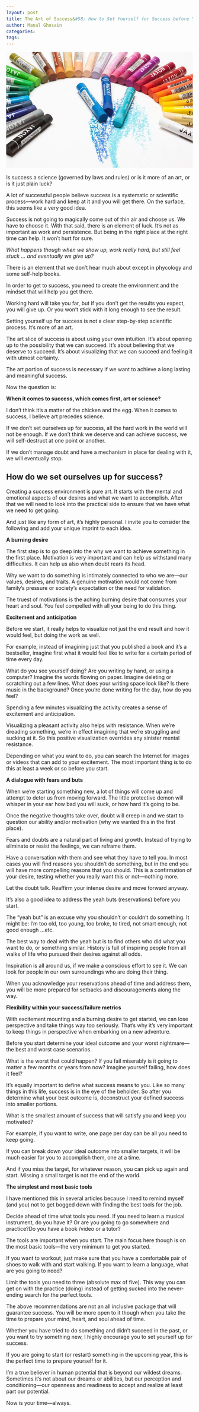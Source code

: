 ```yaml
---
layout: post
title: The Art of Success&#58; How to Set Yourself for Success before You Start
author: Manal Ghosain
categories:
tags:
---
```


![Pastel colors](/images/art.jpg)

Is success a science (governed by laws and rules) or is it more of an art, or is it just plain luck?

A lot of successful people believe success is a systematic or scientific process—work hard and keep at it and you will get there. On the surface, this seems like a very good idea.

Success is not going to magically come out of thin air and choose us. We have to choose it. With that said, there is an element of luck. It’s not as important as work and persistence. But being in the right place at the right time can help. It won’t hurt for sure.

*What happens though when we show up, work really hard, but still feel stuck … and eventually we give up?*

There is an element that we don’t hear much about except in phycology and some self-help books.

In order to get to success, you need to create the environment and the mindset that will help you get there.

Working hard will take you far, but if you don’t get the results you expect, you will give up. Or you won’t stick with it long enough to see the result.

Setting yourself up for success is not a clear step-by-step scientific process. It’s more of an art.

The art slice of success is about using your own intuition. It’s about opening up to the possibility that we can succeed. It’s about believing that we deserve to succeed. It’s about visualizing that we can succeed and feeling it with utmost certainty.

The art portion of success is necessary if we want to achieve a long lasting and meaningful success.

Now the question is:

**When it comes to success, which comes first, art or science?** 

I don’t think it’s a matter of the chicken and the egg. When it comes to success, I believe art precedes science. 

If we don’t set ourselves up for success, all the hard work in the world will not be enough. If we don’t think we deserve and can achieve success, we will self-destruct at one point or another. 

If we don’t manage doubt and have a mechanism in place for dealing with it, we will eventually stop. 

## How do we set ourselves up for success?

Creating a success environment is pure art. It starts with the mental and emotional aspects of our desires and what we want to accomplish. After that we will need to look into the practical side to ensure that we have what we need to get going. 

And just like any form of art, it’s highly personal. I invite you to consider the following and add your unique imprint to each idea.  

**A burning desire** 

The first step is to go deep into the why we want to achieve something in the first place. Motivation is very important and can help us withstand many difficulties. It can help us also when doubt rears its head.

Why we want to do something is intimately connected to who we are—our values, desires, and traits. A genuine motivation would not come from family’s pressure or society’s expectation or the need for validation.

The truest of motivations is the aching burning desire that consumes your heart and soul. You feel compelled with all your being to do this thing.

**Excitement and anticipation** 

Before we start, it really helps to visualize not just the end result and how it would feel, but doing the work as well.

For example, instead of imagining just that you published a book and it’s a bestseller, imagine first what it would feel like to write for a certain period of time every day.

What do you see yourself doing? Are you writing by hand, or using a computer? Imagine the words flowing on paper. Imagine deleting or scratching out a few lines. What does your writing space look like? Is there music in the background? Once you’re done writing for the day, how do you feel?

Spending a few minutes visualizing the activity creates a sense of excitement and anticipation.

Visualizing a pleasant activity also helps with resistance. When we’re dreading something, we’re in effect imagining that we’re struggling and sucking at it. So this positive visualization overrides any sinister mental resistance.

Depending on what you want to do, you can search the Internet for images or videos that can add to your excitement. The most important thing is to do this at least a week or so before you start.

**A dialogue with fears and buts** 

When we’re starting something new, a lot of things will come up and attempt to deter us from moving forward. The little protective demon will whisper in your ear how bad you will suck, or how hard it’s going to be.

Once the negative thoughts take over, doubt will creep in and we start to question our ability and/or motivation (why we wanted this in the first place).

Fears and doubts are a natural part of living and growth. Instead of trying to eliminate or resist the feelings, we can reframe them.

Have a conversation with them and see what they have to tell you. In most cases you will find reasons you shouldn’t do something, but in the end you will have more compelling reasons that you should. This is a confirmation of your desire, testing whether you really want this or not—nothing more.

Let the doubt talk. Reaffirm your intense desire and move forward anyway.

It’s also a good idea to address the yeah buts (reservations) before you start.

The “yeah but” is an excuse why you shouldn’t or couldn’t do something. It might be: I’m too old, too young, too broke, to tired, not smart enough, not good enough …etc.

The best way to deal with the yeah but is to find others who did what you want to do, or something similar. History is full of inspiring people from all walks of life who pursued their desires against all odds.

Inspiration is all around us, if we make a conscious effort to see it. We can look for people in our own surroundings who are doing their thing.

When you acknowledge your reservations ahead of time and address them, you will be more prepared for setbacks and discouragements along the way.

**Flexibility within your success/failure metrics** 

With excitement mounting and a burning desire to get started, we can lose perspective and take things way too seriously. That’s why it’s very important to keep things in perspective when embarking on a new adventure.

Before you start determine your ideal outcome and your worst nightmare—the best and worst case scenarios.

What is the worst that could happen? If you fail miserably is it going to matter a few months or years from now? Imagine yourself failing, how does it feel?

It’s equally important to define what success means to you. Like so many things in this life, success is in the eye of the beholder. So after you determine what your best outcome is, deconstruct your defined success into smaller portions.

What is the smallest amount of success that will satisfy you and keep you motivated?

For example, if you want to write, one page per day can be all you need to keep going.

If you can break down your ideal outcome into smaller targets, it will be much easier for you to accomplish them, one at a time.

And if you miss the target, for whatever reason, you can pick up again and start. Missing a small target is not the end of the world. 

**The simplest and most basic tools** 

I have mentioned this in several articles because I need to remind myself (and you) not to get bogged down with finding the best tools for the job.

Decide ahead of time what tools you need. If you need to learn a musical instrument, do you have it? Or are you going to go somewhere and practice?Do you have a book /video or a tutor?

The tools are important when you start. The main focus here though is on the most basic tools—the very minimum to get you started.

If you want to workout, just make sure that you have a comfortable pair of shoes to walk with and start walking. If you want to learn a language, what are you going to need?

Limit the tools you need to three (absolute max of five). This way you can get on with the practice (doing) instead of getting sucked into the never-ending search for the perfect tools.

The above recommendations are not an all inclusive package that will guarantee success. You will be more open to it though when you take the time to prepare your mind, heart, and soul ahead of time.

Whether you have tried to do something and didn’t succeed in the past, or you want to try something new, I highly encourage you to set yourself up for success.

If you are going to start (or restart) something in the upcoming year, this is the perfect time to prepare yourself for it.

I’m a true believer in human potential that is beyond our wildest dreams. Sometimes it’s not about our dreams or abilities, but our perception and conditioning—our openness and readiness to accept and realize at least part our potential.

Now is your time—always.